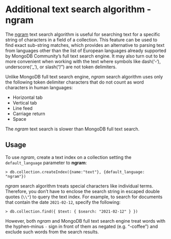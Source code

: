 # Additional text search algorithm - ngram

The [ngram](https://en.wikipedia.org/wiki/N-gram) text search algorithm is useful for searching text for a specific string
of characters in a field of a collection. This feature can be used to find exact sub-string matches, which provides an alternative to parsing text from languages other than the list of European languages already supported by MongoDB Community’s full text search engine. It
may also turn out to be more convenient when working with the text where symbols
like dash(‘-‘), underscore(‘_’), or slash(“/”) are not token delimiters.

Unlike MongoDB full text search engine, *ngram* search algorithm uses only the following token delimiter
characters that do not count as word characters in human languages:

* Horizontal tab
* Vertical tab
* Line feed
* Carriage return
* Space

The *ngram* text search is slower than MongoDB full text search.

## Usage

To use *ngram*, create a text index on
a collection setting the `default_language` parameter to **ngram**:

```{.javascript data-prompt=">"}
> db.collection.createIndex({name:"text"}, {default_language: "ngram"})
```

*ngram* search algorithm treats special characters like individual terms. Therefore, you don’t have to enclose the search string in escaped double quotes (`\\"`) to query the text index. For example, to search for documents that contain the date `2021-02-12`, specify the following:

```{.javascript data-prompt=">"}
> db.collection.find({ $text: { $search: "2021-02-12" } })
```

However, both *ngram* and MongoDB full text search engine treat words with the hyphen-minus `-` sign  in front of them as negated (e.g. “-coffee”)  and exclude such words from the search results.